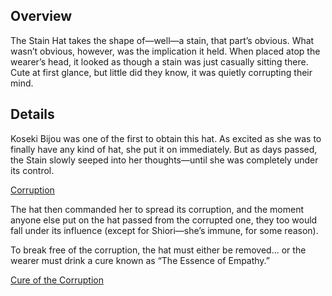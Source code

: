 <!-- title: Stain Hat -->
<!-- quote: Ṃ̷̳͝͝A̷̼̝͊Y̴͕͑ ̴̹̚T̵͓́͜H̵̻̻̚E̵̟͆ ̴̡̒L̴̙̏̚A̶̲̋Ṉ̴̦̉D̴̡͗S̵̜͇̄ ̸̧̱̐B̵͇̚͝Ǘ̷̗̌R̸̙̳͝N̶̬̬̈ -->
<!-- chapter: 0 -->
<!-- images: (Corrupted ones wearing the Stain Hat) -->
<!-- model: false -->

## Overview

The Stain Hat takes the shape of—well—a stain, that part’s obvious. What wasn’t obvious, however, was the implication it held. When placed atop the wearer’s head, it looked as though a stain was just casually sitting there. Cute at first glance, but little did they know, it was quietly corrupting their mind.

## Details

Koseki Bijou was one of the first to obtain this hat. As excited as she was to finally have any kind of hat, she put it on immediately. But as days passed, the Stain slowly seeped into her thoughts—until she was completely under its control.

[Corruption](#embed:https://www.youtube.com/live/qFnAgJtQtiY?feature=shared&t=12727)

The hat then commanded her to spread its corruption, and the moment anyone else put on the hat passed from the corrupted one, they too would fall under its influence (except for Shiori—she’s immune, for some reason).

To break free of the corruption, the hat must either be removed... or the wearer must drink a cure known as “The Essence of Empathy.”

[Cure of the Corruption](#embed:https://www.youtube.com/live/_urPfTQnLes?feature=shared&t=12365)
